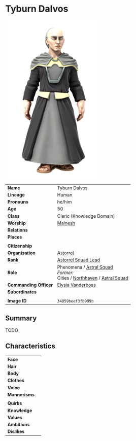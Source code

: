 # Tyburn Dalvos

<img src="https://raw.githubusercontent.com/jesskelsall/astarus-images/main/people/portraits/34859beef3fb999b.png" height="500" />

|||
| --- | --- |
| **Name** | Tyburn Dalvos | character.3
| **Lineage** | Human |
| **Pronouns** | he/him |
| **Age** | 50 |
| **Class** | Cleric (Knowledge Domain) |
| **Worship** | [Malnesh](../gods/deities/malnesh.md) |
| **Relations** | |
| **Places** | |
|||
| **Citizenship** | |
| **Organisation** | [Astorrel](../organisations/astorrel/astorrel.md) |
| **Rank** | [Astorrel Squad Lead](../organisations/astorrel/ranks/astorrel-squad-lead.md) |
| **Role** | Phenomena / [Astral Squad](../organisations/astorrel/squads/astral-squad.md)<br>*Former:*<br>Cities / [Northhaven](../places/cities/northhaven.md) / [Astral Squad](../organisations/astorrel/squads/astral-squad.md) |
| **Commanding Officer** | [Elysia Vanderboss](elysia-vanderboss.md) |
| **Subordinates** | |
|||
| **Image ID** | `34859beef3fb999b` |

## Summary

TODO

## Characteristics

| | |
| --- | --- |
| **Face** | | characteristics.2
| **Hair** | |
| **Body** | |
| **Clothes** | |
| **Voice** | |
| **Mannerisms** | |
| | |
| **Quirks** | |
| **Knowledge** | |
| **Values** | |
| **Ambitions** | |
| **Dislikes** | |
